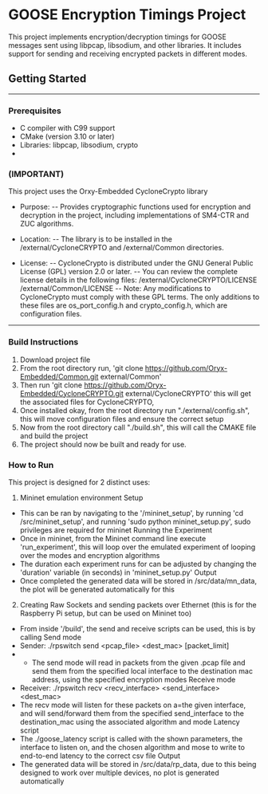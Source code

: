 # GOOSE Encryption Timings Project

This project implements encryption/decryption timings for GOOSE messages sent using libpcap, libsodium, and other libraries. It includes support for sending and receiving encrypted packets in different modes.

## Getting Started

***
### Prerequisites
- C compiler with C99 support
- CMake (version 3.10 or later)
- Libraries: libpcap, libsodium, crypto
-
### (IMPORTANT)

This project uses the Orxy-Embedded CycloneCrypto library

- Purpose: 
-- Provides cryptographic functions used for encryption and decryption in the project, including implementations of SM4-CTR and ZUC algorithms.

- Location:
-- The library is to be installed in the /external/CycloneCRYPTO and /external/Common directories.

- License:
-- CycloneCrypto is distributed under the GNU General Public License (GPL) version 2.0 or later. 
-- You can review the complete license details in the following files: /external/CycloneCRYPTO/LICENSE /external/Common/LICENSE
-- Note: Any modifications to CycloneCrypto must comply with these GPL terms. The only additions to these files are os_port_config.h 
     and crypto_config.h, which are configuration files.

***
### Build Instructions
1. Download project file
2. From the root directory run, 'git clone https://github.com/Oryx-Embedded/Common.git external/Common'
3. Then run 'git clone https://github.com/Oryx-Embedded/CycloneCRYPTO.git external/CycloneCRYPTO' this will get the associated files for CycloneCRYPTO, 
4. Once installed okay, from the root directory run "./external/config.sh", this will move configuration files and ensure the correct setup
6. Now from the root directory call "./build.sh", this will call the CMAKE file and build the project
7. The project should now be built and ready for use.

### How to Run
This project is designed for 2 distinct uses:
1. Mininet emulation environment 
Setup
- This can be ran by navigating to the '/mininet_setup', by running 'cd /src/mininet_setup', and running 'sudo python mininet_setup.py',
     sudo privileges are required for mininet
Running the Experiment
- Once in mininet, from the Mininet command line execute 'run_experiment', this will loop over the emulated experiment of looping over the modes and encryption algorithms
- The duration each experiment runs for can be adjusted by changing the 'duration' variable (in seconds) in 'mininet_setup.py'
Output
- Once completed the generated data will be stored in /src/data/mn_data, the plot will be generated automatically for this

2. Creating Raw Sockets and sending packets over Ethernet (this is for the Raspberry Pi setup, but can be used on Mininet too)
- From inside '/build', the send and receive scripts can be used, this is by calling 
Send mode
- Sender:   ./rpswitch send <pcap_file> <interface> <dest_mac> <algorithm> <mode> [packet_limit]
- - The send mode will read in packets from the given .pcap file and send them from the specified local interface to the destination mac address, using the specified encryption modes
Receive mode
- Receiver: ./rpswitch recv <recv_interface> <send_interface> <dest_mac> <algorithm> <mode>
- The recv mode will listen for these packets on a=the given interface, and will send/forward them from the specified send_interface to the destination_mac using the associated algorithm and mode
Latency script
- The ./goose_latency <interface> <algorithm> <mode> script is called with the shown parameters, the interface to listen on, and the chosen algorithm and mose to write to end-to-end latency to the correct csv file
Output
- The generated data will be stored in /src/data/rp_data, due to this being designed to work over multiple devices, no plot is generated automatically

